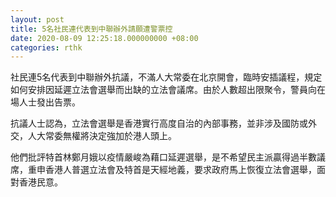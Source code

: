 ```yaml
---
layout: post
title: 5名社民連代表到中聯辦外請願遭警票控
date: 2020-08-09 12:25:18.000000000 +08:00
categories: rthk
---
```


社民連5名代表到中聯辦外抗議，不滿人大常委在北京開會，臨時安插議程，規定如何安排因延遲立法會選舉而出缺的立法會議席。由於人數超出限聚令，警員向在場人士發出告票。

抗議人士認為，立法會選舉是香港實行高度自治的內部事務，並非涉及國防或外交，人大常委無權將決定強加於港人頭上。

他們批評特首林鄭月娥以疫情嚴峻為藉口延遲選舉，是不希望民主派贏得過半數議席，重申香港人普選立法會及特首是天經地義，要求政府馬上恢復立法會選舉，面對香港民意。
